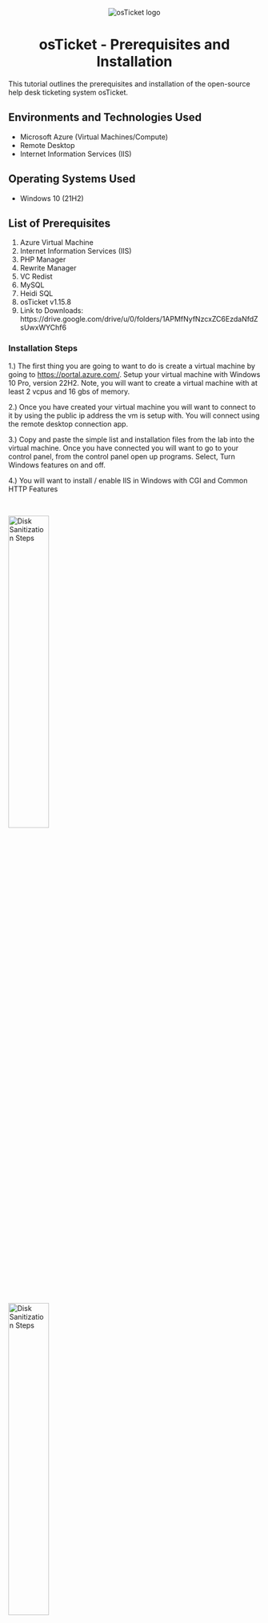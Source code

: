 <p align="center">
<img src="https://i.imgur.com/Clzj7Xs.png" alt="osTicket logo"/>
</p>

<h1 align = "center">osTicket - Prerequisites and Installation</h1>
</p>
This tutorial outlines the prerequisites and installation of the open-source help desk ticketing system osTicket.<br />



<h2>Environments and Technologies Used</h2>

- Microsoft Azure (Virtual Machines/Compute)
- Remote Desktop
- Internet Information Services (IIS)

<h2>Operating Systems Used </h2>

- Windows 10</b> (21H2)

<h2>List of Prerequisites</h2>
<ol>
<li> Azure Virtual Machine</li>
<li> Internet Information Services (IIS) </li>
<li> PHP Manager </li>
<li> Rewrite Manager </li>
<li> VC Redist </li>
<li> MySQL </li>
<li> Heidi SQL </li>
<li> osTicket v1.15.8 </li>
<li>Link to Downloads: https://drive.google.com/drive/u/0/folders/1APMfNyfNzcxZC6EzdaNfdZsUwxWYChf6 </li>
</ol>
</p>
<p>
<h3>Installation Steps </h3>

1.) The first thing you are going to want to do is create a virtual machine by going to https://portal.azure.com/. Setup your virtual machine with Windows 10 Pro, version 22H2. Note, you will want to create a virtual machine with at least 2 vcpus and 16 gbs of memory.

2.) Once you have created your virtual machine you will want to connect to it by using the public ip address the vm is setup with. You will connect using the remote desktop connection app.

3.) Copy and paste the simple list and installation files from the lab into the virtual machine. Once you have connected you will want to go to your control panel, from the control panel open up programs. Select, Turn Windows features on and off.

4.) You will want to install / enable IIS in Windows with CGI and Common HTTP Features

</p>
<br />

<p>
<img src="https://imgur.com/LQjw9le.png" height="40%" width="40%" alt="Disk Sanitization Steps"/>
</p>
<img src="https://imgur.com/pbPeHb1.png" height="40%" width="40%" alt="Disk Sanitization Steps"/>
</p>
<p>
Make sure that all Common HTTP features are checked. To make sure IIS is installed / enabled go to a browser of choice and search for 127.0.0.1. If it displays the IIS page then you did it correctly.
  
 </ul>
</p>


<br />

<h3>Installing Files for osTicket</h3>

<p>

1.) Now that the IIS is enabled, From the Installation Files, download and install PHP Manager for IIS (PHPManagerForIIS_V1.5.0.msi) Go through the install wizard and complete the install.

2.) Next from the Installation Files, download and install the Rewrite Module (rewrite_amd64_en-US.msi)

3.) Create a folder in the C drive called PHP.

4.) From the Installation Files, download PHP 7.3.8 (php-7.3.88-nts-Win32-VC15-x866.zip) and unzip the contents into C:\PHP
</p>
Attention: If this appears, choose to “Keep” the file:
</p>
<img src="https://imgur.com/xZv1Yhw.png" height="30%" width="30%" alt="Disk Sanitization Steps"/>
</p>
<p>

<img src="https://imgur.com/YwBhqo0.png" height="30%" width="30%" alt="Disk Sanitization Steps"/>
<p>
5.) Once you have downloaded and extracted the zip file into the PHP folder on the C drive, download and install the VC_redist.x86.exe from the installation files. Go through the setup wizard to finish setting up and installing the VC_redist.x86.exe.

6.) Download and install MySQL 5.5.62 (mysql-5.5.62-win32.msi) Run the setup wizard: Typical Setup -> Launch Configuration Wizard (after install) -> Standard Configuration -> Make the new root password: Password1. Execute the process on the next page. 
<p>
Now that we have the files downloaded and installed we will want to search for IIS in the windows search bar. Open IIS as an administrator.
The program should look like this.  
<p>
<img src="https://imgur.com/rgdZwmM.png" height="60%" width="60%" alt="Disk Sanitization Steps"/>
</p>
<p>
7.) We will now want to register PHP from within IIS.
<p>
I.) Click on PHP Manager
<p>
II.) Register New PHP Version
<p>
III.) You will want to provide a path to the php executable file (php-cgi.exe)). Go to C Drive -> PHP -> click on php-cgi file.
<p>
IV.) Restart the IIS Server
</p>
<p>
</ul>
</p>

<br />

<h3>Installing osTicket</h3>


<p>
Install osTicket v1.15.8 -Download osTicket from the Installation Files Folder -Extract and copy "upload" folder to c:\inetpub\wwwroot -Within c:\inetpub\root, Rename "upload" to "osTicket". Reload IIS again.
<p>
On IIS go to sites -> Default -> osTicket -On the right, click “Browse *:80”. Some extensions are not enabled on the osTicket browser
<p>
<img src="https://imgur.com/eJIsGTn.png" height="40%" width="40%" alt="Disk Sanitization Steps"/>
<p>
To enable the extensions: -Go back to IIS, sites -> Default -> osTicket -Double click PHP manager -Click "Enable or disable an extension". We will want to enable three extensions from here
<p>
1.) php_imap.dll
 
2.) php_intl.dll
  
3.) php_opcache.dll
<p>
Once we have those extensions enabled in IIS, we are going to want to rename one of the files in our osTicket folder.
Go into the file explorer and search for C:\inetpub\wwwroot\osTicket\include\ost-sampleconfig.php
<p>
We are going to rename the ost-sampleconfig.php to ost-config.php. Now that we have renamed the files, right click on the file and go to properties. From there click security, click on advance, and disable the inheritance. We will select Remove all inherited permissions from this object.
<p>
Now we will add new permissions. 1) Click Add, 2) Select a Principal, 3) Type "Everyone" in the box. Make sure Full Control and the other boxes are checked. Click Apply and Ok
<p>
Once that is done we will continue to setup osTicket in the browser. Click Continue on the osTicket browser page.
Fill out the page as required except the Database Settings at the bottom of the page. We will get to that. 
<p>  
We will want to download and install HeidiSQL from the Installation Files. 
<p>
<img src="https://imgur.com/i7a4gWC.png" height="40%" width="40%" alt="Disk Sanitization Steps"/>
</p>
<p>
When the program is open we will create a new session in it.
<p>
<img src="https://imgur.com/g5M1i61.png" height="40%" width="40%" alt="Disk Sanitization Steps"/>
</p>
<p>  
We want to make sure the username is root and the password is Password1.  
<p>
<img src="https://imgur.com/LEAZNOc.png" height="40%" width="40%" alt="Disk Sanitization Steps"/>
</p>
<p>  
Once we are connected to the session we will go back to the browser to finish setting everything up. Under the Database Settings in the browser the username will be root and the password will be Password1.
<p></p>
We will now create a new database within HeidiSQL. In Heidi right click on the left side where is says "Unnamed", select "create new", and then select "database". Name the new database osTicket. Once we have the new database setup go back to the osTicket browser and under MySQL Database type in osTicket.  
<p>
<img src="https://imgur.com/0rG1AJm.png" height="40%" width="40%" alt="Disk Sanitization Steps"/>
</p>
<p>
  
  </ul>
</p>

<br />

<h3>Clean Up</h3>

<p>

The last step is to do some clean up. We will want to delete the setup folder in our system.
<p>
Delete: C:\inetpub\wwwroot\osTicket\setup. Only delete the setup folder and nothing else. We then will want to set the permissions back to "Read" only in the ost-config.php file.  
<p>
<img src="https://imgur.com/wFr0pkK.png" height="40%" width="40%" alt="Disk Sanitization Steps"/>
</p>
<p>  
<p>
<img src="https://imgur.com/jsJOPyn.png" height="40%" width="40%" alt="Disk Sanitization Steps"/>
</p>
<p>  
The last step after that is to login to osTicket on the browser.  
<p>
<img src="https://imgur.com/uHVdDsx.png" height="40%" width="40%" alt="Disk Sanitization Steps"/>
</p>
<p>  
This is the conclusion of the setup of this lab
